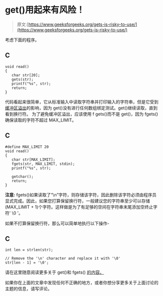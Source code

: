 # get()用起来有风险！

> 原文:[https://www.geeksforgeeks.org/gets-is-risky-to-use/](https://www.geeksforgeeks.org/gets-is-risky-to-use/)

考虑下面的程序。

## C

```
void read()
{
   char str[20];
   gets(str);
   printf("%s", str);
   return;
}
```

代码看起来很简单，它从标准输入中读取字符串并打印输入的字符串，但是它受到[缓冲区溢出](http://en.wikipedia.org/wiki/Buffer_overflow)的影响，因为 get()没有进行任何数组绑定测试。get()继续读取，直到看到换行符。
为了避免缓冲区溢出，应该使用 f gets()而不是 get()，因为 fgets()确保读取的字符不超过 MAX_LIMIT。

## C

```
#define MAX_LIMIT 20
void read()
{
   char str[MAX_LIMIT];
   fgets(str, MAX_LIMIT, stdin);
   printf("%s", str);

   getchar();
   return;
}
```

**注意:** fgets()如果读取了“\n”字符，则存储该字符，因此删除该字符必须由程序员显式完成。因此，如果您打算保留换行符，一般建议您的字符串至少可以存储(MAX_LIMIT + 1)个字符。这样做是为了有足够的空间在字符串末尾添加空终止字符' \0 '。

如果不打算保留换行符，那么可以简单地执行以下操作-

## C

```
int len = strlen(str);

// Remove the '\n' character and replace it with '\0'
str[len - 1] = '\0';
```

请在这里随意阅读更多关于 get()和 fgets() [的内容。](https://www.geeksforgeeks.org/fgets-gets-c-language/)

如果你在上面的文章中发现任何不正确的地方，或者你想分享更多关于上面讨论的主题的信息，请写评论。